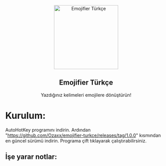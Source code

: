 <p align="center">
 <img width="200px" src="https://res.cloudinary.com/happyclown/image/upload/v1625764713/1610993314402-removebg-preview_da3lcz.png" align="center" alt="Emojifier Türkçe" />
 <h2 align="center">Emojifier Türkçe</h2>
 <p align="center">Yazdığınız kelimeleri emojilere dönüştürün!</p>

# Kurulum:
AutoHotKey programını indirin.
Ardından "https://github.com/Ozaxx/emojifier-turkce/releases/tag/1.0.0" kısmından en güncel sürümü indirin.
Programa çift tıklayarak çalıştırabilirsiniz.

## İşe yarar notlar:


